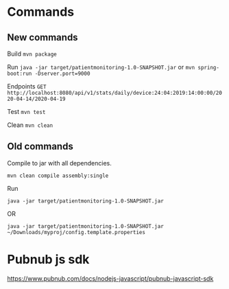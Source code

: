 # Commands

## New commands
Build
`mvn package`

Run
`java -jar target/patientmonitoring-1.0-SNAPSHOT.jar`
or `mvn spring-boot:run -Dserver.port=9000`

Endpoints
`GET http://localhost:8080/api/v1/stats/daily/device:24:04:2019:14:00:00/2020-04-14/2020-04-19`

Test
`mvn test`

Clean
`mvn clean`

## Old commands
Compile to jar with all dependencies.

`mvn clean compile assembly:single`

Run

`java -jar target/patientmonitoring-1.0-SNAPSHOT.jar`

OR

`java -jar target/patientmonitoring-1.0-SNAPSHOT.jar ~/Downloads/myproj/config.template.properties`



# Pubnub js sdk
https://www.pubnub.com/docs/nodejs-javascript/pubnub-javascript-sdk

